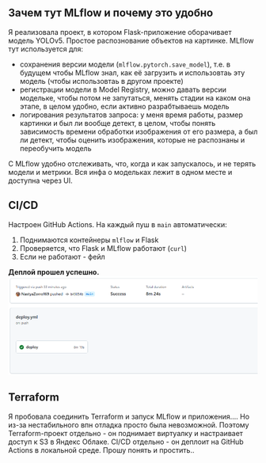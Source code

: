 ## Зачем тут MLflow и почему это удобно

Я реализовала проект, в котором Flask-приложение оборачивает модель YOLOv5. Простое распознование объектов на картинке.  MLflow тут используется для:

* сохранения версии модели (`mlflow.pytorch.save_model`), т.е. в будущем чтобы MLflow знал, как её загрузить и использовтаь эту модель (чтобы использовтаь в другом проекте)
* регистрации модели в Model Registry, можно давать версии модельке, чтобы потом не запутаться, менять стадии на каком она этапе, в целом удобно, если активно разрабтываешь модель
* логирования результатов запроса: у меня время работы, размер картинки и был ли вообще детект, в целом, чтобы понять зависимость времени обработки изображения от его размера, а был ли детект, чтобы оценить изображения, которые не распознаны и переобучить модель

С MLflow удобно отслеживать, что, когда и как запускалось, и не терять модели и метрики. Вся инфа о модельках лежит в одном месте и доступна через UI.

## CI/CD

Настроен GitHub Actions. На каждый пуш в `main` автоматически:

1. Поднимаются контейнеры `mlflow` и Flask
2. Проверяется, что Flask и MLflow работают (`curl`)
3. Если не работают - фейл

**Деплой прошел успешно.** 
![Model diagram](readme_img/Screenshot_1.png)

## Terraform

Я пробовала соединить Terraform и запуск MLflow и приложения.... Но из-за нестабильного впн отладка просто была невозможной. Поэтому Terraform-проект отдельно - он поднимает виртуалку и настраивает доступ к S3 в Яндекс Облаке. CI/CD отдельно - он деплоит на GitHub Actions в локальной среде.
Прошу понять и простить..
